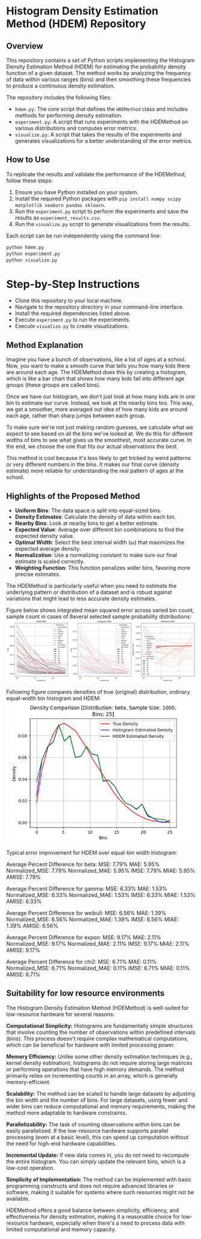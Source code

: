 # Histogram Density Estimation Method (HDEM) Repository

## Overview

This repository contains a set of Python scripts implementing the Histogram Density Estimation Method (HDEM) for estimating the probability density function of a given dataset. The method works by analyzing the frequency of data within various ranges (bins) and then smoothing these frequencies to produce a continuous density estimation.

The repository includes the following files:

- `hdem.py`: The core script that defines the `HDEMethod` class and includes methods for performing density estimation.
- `experiment.py`: A script that runs experiments with the HDEMethod on various distributions and computes error metrics.
- `visualize.py`: A script that takes the results of the experiments and generates visualizations for a better understanding of the error metrics.

## How to Use

To replicate the results and validate the performance of the HDEMethod, follow these steps:

1. Ensure you have Python installed on your system.
2. Install the required Python packages with `pip install numpy scipy matplotlib seaborn pandas sklearn`.
3. Run the `experiment.py` script to perform the experiments and save the results as `experiment_results.csv`.
4. Run the `visualize.py` script to generate visualizations from the results.

Each script can be run independently using the command line:

```bash
python hdem.py
python experiment.py
python visualize.py
```

# Step-by-Step Instructions

- Clone this repository to your local machine.
- Navigate to the repository directory in your command-line interface.
- Install the required dependencies listed above.
- Execute `experiment.py` to run the experiments.
- Execute `visualize.py` to create visualizations.

## Method Explanation

Imagine you have a bunch of observations, like a list of ages at a school. Now, you want to make a smooth curve that tells you how many kids there are around each age. The HDEMethod does this by creating a histogram, which is like a bar chart that shows how many kids fall into different age groups (these groups are called bins).

Once we have our histogram, we don't just look at how many kids are in one bin to estimate our curve. Instead, we look at the nearby bins too. This way, we get a smoother, more averaged out idea of how many kids are around each age, rather than sharp jumps between each group.

To make sure we're not just making random guesses, we calculate what we expect to see based on all the bins we've looked at. We do this for different widths of bins to see what gives us the smoothest, most accurate curve. In the end, we choose the one that fits our actual observations the best.

This method is cool because it's less likely to get tricked by weird patterns or very different numbers in the bins. It makes our final curve (density estimate) more reliable for understanding the real pattern of ages at the school.

## Highlights of the Proposed Method

- **Uniform Bins**: The data space is split into equal-sized bins.
- **Density Estimates**: Calculate the density of data within each bin.
- **Nearby Bins**: Look at nearby bins to get a better estimate.
- **Expected Value**: Average over different bin combinations to find the expected density value.
- **Optimal Width**: Select the best interval width (ω) that maximizes the expected average density.
- **Normalization**: Use a normalizing constant to make sure our final estimate is scaled correctly.
- **Weighting Function**: This function penalizes wider bins, favoring more precise estimates.

The HDEMethod is particularly useful when you need to estimate the underlying pattern or distribution of a dataset and is robust against variations that might lead to less accurate density estimates.

Figure below shows integrated mean squared error across varied bin count, sample count in cases of ßeveral selected sample probability distributions:
![IMSE of HDEM for several sampled distributions](tests/errors/IMSE_vs_Sample_Size_comparison.png)

Following figure compares densities of true (original) distribution, ordinary equal-width bin histogram and HDEM:
![Distribution: Beta, 25 bins, 1000 samples](tests/densities/density_plot_beta_n1000_bins25_iter3.png)

Typical error improvement for HDEM over equal-bin width histogram:

Average Percent Difference for beta:
  MSE: 7.79%
  MAE: 5.95%
  Normalized_MSE: 7.79%
  Normalized_MAE: 5.95%
  IMSE: 7.79%
  MIAE: 5.95%
  AMISE: 7.79%

Average Percent Difference for gamma:
  MSE: 6.33%
  MAE: 1.53%
  Normalized_MSE: 6.33%
  Normalized_MAE: 1.53%
  IMSE: 6.33%
  MIAE: 1.53%
  AMISE: 6.33%

Average Percent Difference for weibull:
  MSE: 6.56%
  MAE: 1.39%
  Normalized_MSE: 6.56%
  Normalized_MAE: 1.39%
  IMSE: 6.56%
  MIAE: 1.39%
  AMISE: 6.56%

Average Percent Difference for expon:
  MSE: 9.17%
  MAE: 2.11%
  Normalized_MSE: 9.17%
  Normalized_MAE: 2.11%
  IMSE: 9.17%
  MIAE: 2.11%
  AMISE: 9.17%

Average Percent Difference for chi2:
  MSE: 6.71%
  MAE: 0.11%
  Normalized_MSE: 6.71%
  Normalized_MAE: 0.11%
  IMSE: 6.71%
  MIAE: 0.11%
  AMISE: 6.71%


## Suitability for low resource environments

The Histogram Density Estimation Method (HDEMethod) is well-suited for low-resource hardware for several reasons:

**Computational Simplicity:** Histograms are fundamentally simple structures that involve counting the number of observations within predefined intervals (bins). This process doesn't require complex mathematical computations, which can be beneficial for hardware with limited processing power.

**Memory Efficiency:** Unlike some other density estimation techniques (e.g., kernel density estimation), histograms do not require storing large matrices or performing operations that have high memory demands. The method primarily relies on incrementing counts in an array, which is generally memory-efficient.

**Scalability:** The method can be scaled to handle large datasets by adjusting the bin width and the number of bins. For large datasets, using fewer and wider bins can reduce computational and memory requirements, making the method more adaptable to hardware constraints.

**Parallelizability:** The task of counting observations within bins can be easily parallelized. If the low-resource hardware supports parallel processing (even at a basic level), this can speed up computation without the need for high-end hardware capabilities.

**Incremental Update:** If new data comes in, you do not need to recompute the entire histogram. You can simply update the relevant bins, which is a low-cost operation.

**Simplicity of Implementation:** The method can be implemented with basic programming constructs and does not require advanced libraries or software, making it suitable for systems where such resources might not be available.

HDEMethod offers a good balance between simplicity, efficiency, and effectiveness for density estimation, making it a reasonable choice for low-resource hardware, especially when there's a need to process data with limited computational and memory capacity.
